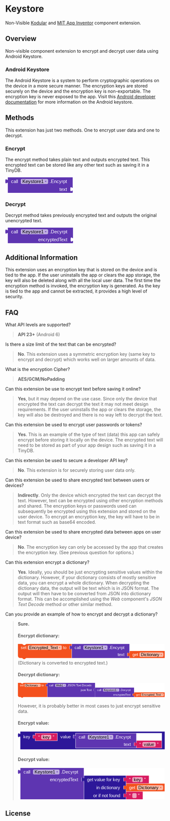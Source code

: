 # Keystore

Non-Visible [Kodular](https://creator.kodular.io/) and [MIT App Inventor](https://appinventor.mit.edu/) component extension.

## Overview


Non-visible component extension to encrypt and decrypt user data using Android Keystore.


### Android Keystore

The Android Keystore is a system to perform cryptographic operations on the device in a more secure manner. The encryption keys are stored securely on the device and the encryption key is non-exportable. The encryption key is never exposed to the app. Visit this [Android developer documentation](https://developer.android.com/training/articles/keystore) for more information on the Android keystore.

## Methods

This extension has just two methods. One to encrypt user data and one to decrypt.

### Encrypt

The encrypt method takes plain text and outputs encrypted text. This encrypted text can be stored like any other text such as saving it in a TinyDB.

![](/assets/component_method_encrypt.png?raw=true)

### Decrypt

Decrypt method takes previously encrypted text and outputs the original unencrypted text.

![](/assets/component_method_decrypt.png?raw=true)

## Additional Information

This extension uses an encryption key that is stored on the device and is tied to the app. If the user uninstalls the app or clears the app storage, the key will also be deleted along with all the local user data. The first time the encryption method is invoked, the encryption key is generated. As the key is tied to the app and cannot be extracted, it provides a high level of security.

## FAQ

What API levels are supported?
> **API 23+** (Android 6)

Is there a size limit of the text that can be encrypted?
> **No**. This extension uses a symmetric encryption key (same key to encrypt and decrypt) which works well on larger amounts of data.

What is the encryption Cipher?
> **AES/GCM/NoPadding**

Can this extension be use to encrypt text before saving it online?
> **Yes**, but it may depend on the use case. Since only the device that encrypted the text can decrypt the text it may not meet design requirements. If the user uninstalls the app or clears the storage, the key will also be destroyed and there is no way left to decrypt the text.

Can this extension be used to encrypt user passwords or tokens?
> **Yes**. This is an example of the type of text (data) this app can safely encrypt before storing it locally on the device. The encrypted text will need to be stored as part of your app design such as saving it in a TinyDB.

Can this extension be used to secure a developer API key?
> **No**. This extension is for securely storing user data only.

Can this extension be used to share encrypted text between users or devices?
> **Indirectly**. Only the device which encrypted the text can decrypt the text. However, text can be encrypted using other encryption methods and shared. The encryption keys or passwords used can subsequently be encrypted using this extension and stored on the user device. To encrypt an encryption key, the key will have to be in text format such as base64 encoded.

Can this extension be used to share encrypted data between apps on user device?
> **No**. The encryption key can only be accessed by the app that creates the encryption key. (See previous question for options.)

Can this extension encrypt a dictionary?
> **Yes**. Ideally, you should be just encrypting sensitive values within the dictionary. However, if your dictionary consists of mostly sensitive data, you can encrypt a whole dictionary. When decrypting the dictionary data, the output will be text which is in JSON format. The output will then have to be converted from JSON into dictionary format. This can be accomplished using the *Web* component's *JSON Text Decode* method or other similar method.

Can you provide an example of how to encrypt and decrypt a dictionary?
> **Sure.**
>
> #### Encrypt dictionary:
> ![](/assets/dictionary_encrypt.png?raw=true)
> (Dictionary is converted to encrypted text.)
>
> #### Decrypt dictionary:
> ![](/assets/dictionary_decrypt.png?raw=true)
>
> However, it is probably better in most cases to just encrypt sensitive data.
>
> #### Encrypt value:
> ![](/assets/value_encrypt.png?raw=true)
>
> #### Decrypt value:
> ![](/assets/value_decrypt.png?raw=true)

## License
